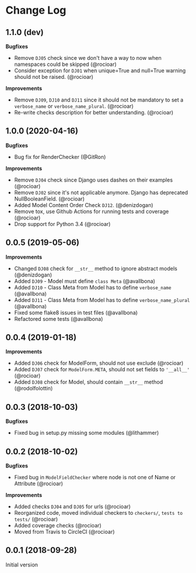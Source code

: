 Change Log
==========

1.1.0 (dev)
-----------

**Bugfixes**

* Remove `DJ05` check since we don't have a way to now when namespaces could be skipped (@rocioar)
* Consider exception for `DJ01` when unique=True and null=True warning should not be raised. (@rocioar)

**Improvements**

* Remove `DJ09`, `DJ10` and `DJ11` since it should not be mandatory to set a `verbose_name` or `verbose_name_plural`. (@rocioar)
* Re-write checks description for better understanding. (@rocioar)

1.0.0 (2020-04-16)
------------------

**Bugfixes**

* Bug fix for RenderChecker (@GitRon)

**Improvements**

* Remove `DJ04` check since Django uses dashes on their examples (@rocioar)
* Remove `DJ02` since it's not applicable anymore. Django has deprecated NullBooleanField. (@rocioar)
* Added Model Content Order Check `DJ12`. (@denizdogan)
* Remove tox, use Github Actions for running tests and coverage (@rocioar)
* Drop support for Python 3.4 (@rocioar)


0.0.5 (2019-05-06)
------------------

**Improvements**

- Changed `DJ08` check for `__str__` method to ignore abstract models (@denizdogan)
- Added `DJ09` - Model must define `class Meta`  (@avallbona)
- Added `DJ10` - Class Meta from Model has to define `verbose_name`  (@avallbona)
- Added `DJ11` - Class Meta from Model has to define `verbose_name_plural`  (@avallbona)
- Fixed some flake8 issues in test files (@avallbona)
- Refactored some tests  (@avallbona)

0.0.4 (2019-01-18)
------------------

**Improvements**

- Added `DJ06` check for ModelForm, should not use exclude (@rocioar)
- Added `DJ07` check for `ModelForm.META`, should not set fields to `'__all__'` (@rocioar)
- Added `DJ08` check for Model, should contain `__str__` method (@rodolfolottin)

0.0.3 (2018-10-03)
------------------

**Bugfixes**

- Fixed bug in setup.py missing some modules (@lithammer)

0.0.2 (2018-10-02)
------------------

**Bugfixes**

- Fixed bug in `ModelFieldChecker` where node is not one of Name or Attribute (@rocioar)

**Improvements**

- Added checks `DJ04` and `DJ05` for urls (@rocioar)
- Reorganized code, moved individual checkers to `checkers/`, `tests to tests/` (@rocioar)
- Added coverage checks (@rocioar)
- Moved from Travis to CircleCI (@rocioar)


0.0.1 (2018-09-28)
------------------

Initial version
